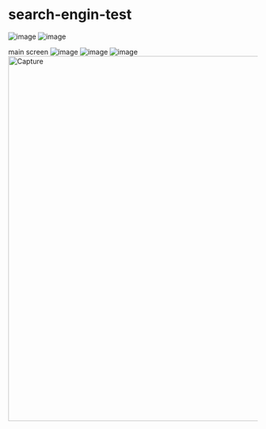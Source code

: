 # search-engin-test


![image](https://user-images.githubusercontent.com/96628989/186579691-a3365165-c825-4c81-bf5a-c40c595acc16.png)
![image](https://user-images.githubusercontent.com/96628989/186579932-381485ef-8140-4eda-8138-1beede7da44d.png)

main screen
![image](https://user-images.githubusercontent.com/96628989/186579784-ef2c14ee-e625-447a-ae6d-0b10d3228d38.png)
![image](https://user-images.githubusercontent.com/96628989/186579844-da8115f9-7eb4-4622-ac55-dd30a729708d.png)
![image](https://user-images.githubusercontent.com/96628989/186579897-9c96fbdd-5207-4a24-85ec-943609e3c8cf.png)
<img width="738" alt="Capture" src="https://user-images.githubusercontent.com/96628989/188456279-299b2bfa-7d5d-49ed-83a0-2c8a193cd07b.PNG">
